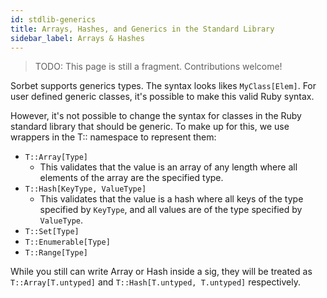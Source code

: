 ```yaml
---
id: stdlib-generics
title: Arrays, Hashes, and Generics in the Standard Library
sidebar_label: Arrays & Hashes
---
```


> TODO: This page is still a fragment. Contributions welcome!

Sorbet supports generics types. The syntax looks likes `MyClass[Elem]`. For user
defined generic classes, it's possible to make this valid Ruby syntax.

However, it's not possible to change the syntax for classes in the Ruby standard
library that should be generic. To make up for this, we use wrappers in the T::
namespace to represent them:

- `T::Array[Type]`
  - This validates that the value is an array of any length where all elements
    of the array are the specified type.
- `T::Hash[KeyType, ValueType]`
  - This validates that the value is a hash where all keys of the type specified
    by `KeyType`, and all values are of the type specified by `ValueType`.
- `T::Set[Type]`
- `T::Enumerable[Type]`
- `T::Range[Type]`

While you still can write Array or Hash inside a sig, they will be treated as
`T::Array[T.untyped]` and `T::Hash[T.untyped, T.untyped]` respectively.
